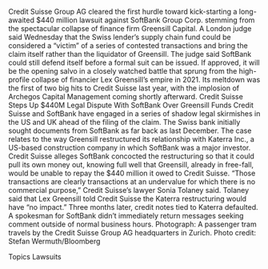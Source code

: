 Credit Suisse Group AG cleared the first hurdle toward kick-starting a long-awaited $440 million lawsuit against SoftBank Group Corp. stemming from the spectacular collapse of finance firm Greensill Capital.
A London judge said Wednesday that the Swiss lender’s supply chain fund could be considered a “victim” of a series of contested transactions and bring the claim itself rather than the liquidator of Greensill. The judge said SoftBank could still defend itself before a formal suit can be issued.
If approved, it will be the opening salvo in a closely watched battle that sprung from the high-profile collapse of financier Lex Greensill’s empire in 2021. Its meltdown was the first of two big hits to Credit Suisse last year, with the implosion of Archegos Capital Management coming shortly afterward.
Credit Suisse Steps Up $440M Legal Dispute With SoftBank Over Greensill Funds
Credit Suisse and SoftBank have engaged in a series of shadow legal skirmishes in the US and UK ahead of the filing of the claim. The Swiss bank initially sought documents from SoftBank as far back as last December.
The case relates to the way Greensill restructured its relationship with Katerra Inc., a US-based construction company in which SoftBank was a major investor. Credit Suisse alleges SoftBank concocted the restructuring so that it could pull its own money out, knowing full well that Greensill, already in free-fall, would be unable to repay the $440 million it owed to Credit Suisse.
“Those transactions are clearly transactions at an undervalue for which there is no commercial purpose,” Credit Suisse’s lawyer Sonia Tolaney said.
Tolaney said that Lex Greensill told Credit Suisse the Katerra restructuring would have “no impact.” Three months later, credit notes tied to Katerra defaulted.
A spokesman for SoftBank didn’t immediately return messages seeking comment outside of normal business hours.
Photograph: A passenger tram travels by the Credit Suisse Group AG headquarters in Zurich. Photo credit: Stefan Wermuth/Bloomberg

Topics
Lawsuits
